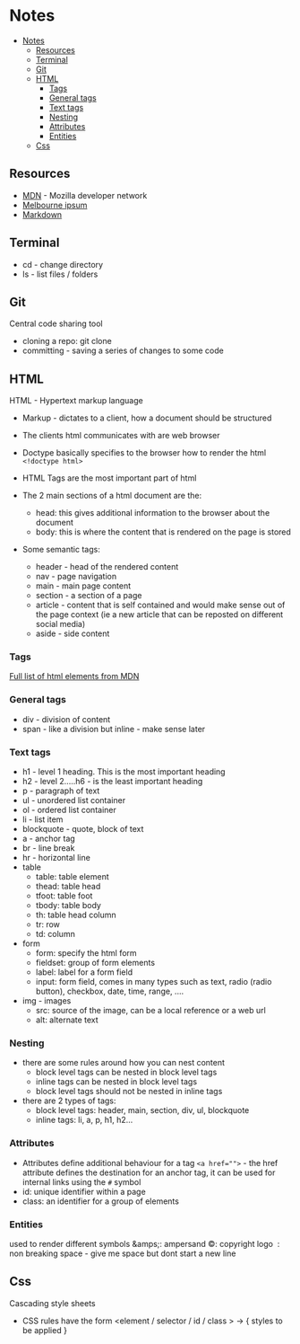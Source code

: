 # Notes

<!-- TOC depthFrom:1 depthTo:6 withLinks:1 updateOnSave:1 orderedList:0 -->

- [Notes](#notes)
	- [Resources](#resources)
	- [Terminal](#terminal)
	- [Git](#git)
	- [HTML](#html)
		- [Tags](#tags)
		- [General tags](#general-tags)
		- [Text tags](#text-tags)
		- [Nesting](#nesting)
		- [Attributes](#attributes)
		- [Entities](#entities)
	- [Css](#css)

<!-- /TOC -->

## Resources
* [MDN](https://developer.mozilla.org/en-US/) - Mozilla developer network
* [Melbourne ipsum](http://www.melbourneipsum.com.au/)
* [Markdown](https://daringfireball.net/projects/markdown/)

## Terminal
* cd - change directory
* ls - list files / folders

## Git
Central code sharing tool

* cloning a repo: git clone <repository-name>
* committing - saving a series of changes to some code

## HTML
HTML - Hypertext markup language
* Markup - dictates to a client, how a document should be structured
* The clients html communicates with are web browser
* Doctype basically specifies to the browser how to render the html `<!doctype html>`
* HTML Tags are the most important part of html
* The 2 main sections of a html document are the:
  - head: this gives additional information to the browser about the document
  - body: this is where the content that is rendered on the page is stored

* Some semantic tags:
  - header - head of the rendered content
  - nav - page navigation
  - main - main page content
  - section - a section of a page
  - article - content that is self contained and would make sense out of the page context (ie a new article that can be reposted on different social media)
  - aside - side content

### Tags
[Full list of html elements from MDN](https://developer.mozilla.org/en/docs/Web/HTML/Element)

### General tags
* div - division of content
* span - like a division but inline - make sense later

### Text tags
* h1 - level 1 heading. This is the most important heading
* h2 - level 2.....h6 - is the least important heading
* p - paragraph of text
* ul - unordered list container
* ol - ordered list container
* li - list item
* blockquote - quote, block of text
* a - anchor tag
* br - line break
* hr - horizontal line
* table
  - table: table element
  - thead: table head
  - tfoot: table foot
  - tbody: table body
  - th: table head column
  - tr: row
  - td: column
* form
  - form: specify the html form
  - fieldset: group of form elements
  - label: label for a form field
  - input: form field, comes in many types such as text, radio (radio button), checkbox, date, time, range, ....
* img - images
  - src: source of the image, can be a local reference or a web url
  - alt: alternate text


### Nesting
* there are some rules around how you can nest content
  - block level tags can be nested in block level tags
  - inline tags can be nested in block level tags
  - block level tags should not be nested in inline tags
* there are 2 types of tags:
  - block level tags: header, main, section, div, ul, blockquote
  - inline tags: li, a, p, h1, h2...

### Attributes
* Attributes define additional behaviour for a tag
`<a href="">` - the href attribute defines the destination for an anchor tag, it can be used for internal links using the `#` symbol
* id: unique identifier within a page
* class: an identifier for a group of elements

### Entities
used to render different symbols
&amps;: ampersand
&copy;: copyright logo
&nbsp;: non breaking space - give me space but dont start a new line

## Css
Cascading style sheets
* CSS rules have the form <element / selector / id / class > ->  { styles to be applied }
